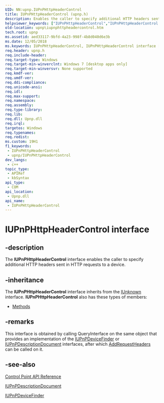 ```yaml
---
UID: NN:upnp.IUPnPHttpHeaderControl
title: IUPnPHttpHeaderControl (upnp.h)
description: Enables the caller to specify additional HTTP headers sent in HTTP requests to a device.
helpviewer_keywords: ["IUPnPHttpHeaderControl","IUPnPHttpHeaderControl interface [UPnP APIs]","IUPnPHttpHeaderControl interface [UPnP APIs]","described","upnp.iupnphttpheadercontrol","upnp/IUPnPHttpHeaderControl"]
old-location: upnp\iupnphttpheadercontrol.htm
tech.root: upnp
ms.assetid: aed33117-9bfd-4a23-998f-4b8d040d6e3b
ms.date: 12/05/2018
ms.keywords: IUPnPHttpHeaderControl, IUPnPHttpHeaderControl interface [UPnP APIs], IUPnPHttpHeaderControl interface [UPnP APIs],described, upnp.iupnphttpheadercontrol, upnp/IUPnPHttpHeaderControl
req.header: upnp.h
req.include-header: 
req.target-type: Windows
req.target-min-winverclnt: Windows 7 [desktop apps only]
req.target-min-winversvr: None supported
req.kmdf-ver: 
req.umdf-ver: 
req.ddi-compliance: 
req.unicode-ansi: 
req.idl: 
req.max-support: 
req.namespace: 
req.assembly: 
req.type-library: 
req.lib: 
req.dll: Upnp.dll
req.irql: 
targetos: Windows
req.typenames: 
req.redist: 
ms.custom: 19H1
f1_keywords:
 - IUPnPHttpHeaderControl
 - upnp/IUPnPHttpHeaderControl
dev_langs:
 - c++
topic_type:
 - APIRef
 - kbSyntax
api_type:
 - COM
api_location:
 - Upnp.dll
api_name:
 - IUPnPHttpHeaderControl
---
```


# IUPnPHttpHeaderControl interface


## -description

The <b>IUPnPHttpHeaderControl</b> interface enables the caller to specify additional HTTP headers sent in HTTP requests to a device.

## -inheritance

The <b xmlns:loc="http://microsoft.com/wdcml/l10n">IUPnPHttpHeaderControl</b> interface inherits from the <a href="/windows/desktop/api/unknwn/nn-unknwn-iunknown">IUnknown</a> interface. <b>IUPnPHttpHeaderControl</b> also has these types of members:
<ul>
<li><a href="https://docs.microsoft.com/">Methods</a></li>
</ul>

## -remarks

This interface is obtained by calling QueryInterface on the same object that provides an implementation of the <a href="/windows/desktop/api/upnp/nn-upnp-iupnpdevicefinder">IUPnPDeviceFinder</a> or <a href="/windows/desktop/api/upnp/nn-upnp-iupnpdescriptiondocument">IUPnPDescriptionDocument</a> interfaces, after which <a href="/windows/desktop/api/upnp/nf-upnp-iupnphttpheadercontrol-addrequestheaders">AddRequestHeaders</a> can be called on it.

## -see-also

<a href="/windows/desktop/UPnP/control-point-api-with-upnp-technology-reference">Control Point API Reference</a>



<a href="/windows/desktop/api/upnp/nn-upnp-iupnpdescriptiondocument">IUPnPDescriptionDocument</a>



<a href="/windows/desktop/api/upnp/nn-upnp-iupnpdevicefinder">IUPnPDeviceFinder</a>
